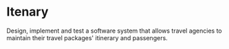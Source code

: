 # Itenary
Design, implement and test a software system that allows travel agencies to maintain their travel packages' itinerary and passengers.
